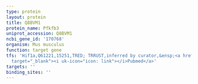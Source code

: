 ```yaml
---
type: protein
layout: protein
title: Q8BVM1
protein_name: Pfkfb3
uniprot_accession: Q8BVM1
ncbi_gene_id: '170768'
organism: Mus musculus
function: target gene
tfs: 'Hif1a,Q61221,15251,TRED; TRRUST,inferred by curator,&ensp;<a href="https://www.ncbi.nlm.nih.gov/pubmed/?term=14623077%5Buid%5D"
  target="_blank"><i uk-icon="icon: link"></i>Pubmed</a>'
targets: ''
binding_sites: ''
---
```

